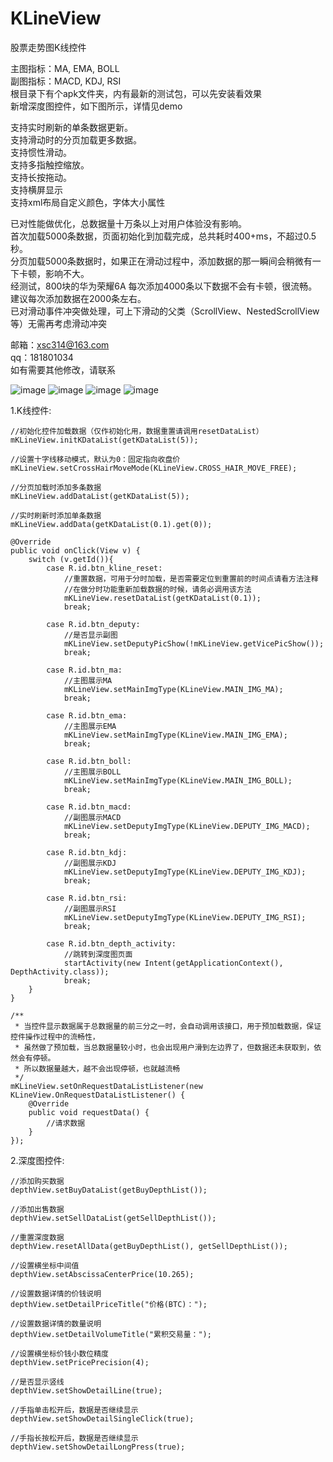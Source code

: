 # KLineView
股票走势图K线控件

主图指标：MA, EMA, BOLL      
副图指标：MACD, KDJ, RSI     
根目录下有个apk文件夹，内有最新的测试包，可以先安装看效果      
新增深度图控件，如下图所示，详情见demo         

支持实时刷新的单条数据更新。          
支持滑动时的分页加载更多数据。     
支持惯性滑动。         
支持多指触控缩放。       
支持长按拖动。         
支持横屏显示         
支持xml布局自定义颜色，字体大小属性     

已对性能做优化，总数据量十万条以上对用户体验没有影响。   
首次加载5000条数据，页面初始化到加载完成，总共耗时400+ms，不超过0.5秒。         
分页加载5000条数据时，如果正在滑动过程中，添加数据的那一瞬间会稍微有一下卡顿，影响不大。        
经测试，800块的华为荣耀6A 每次添加4000条以下数据不会有卡顿，很流畅。         
建议每次添加数据在2000条左右。       
已对滑动事件冲突做处理，可上下滑动的父类（ScrollView、NestedScrollView等）无需再考虑滑动冲突       

邮箱：xsc314@163.com       
qq：181801034            
如有需要其他修改，请联系            

![image](https://github.com/xiesuichao/KLineView/raw/master/image/KLineUI.png)
![image](https://github.com/xiesuichao/KLineView/raw/master/image/a5.png)
![image](https://github.com/xiesuichao/KLineView/raw/master/image/a2.png)
![image](https://github.com/xiesuichao/KLineView/raw/master/image/a3.png)

1.K线控件:
      
    //初始化控件加载数据（仅作初始化用，数据重置请调用resetDataList）
    mKLineView.initKDataList(getKDataList(5));

    //设置十字线移动模式，默认为0：固定指向收盘价
    mKLineView.setCrossHairMoveMode(KLineView.CROSS_HAIR_MOVE_FREE);
                
    //分页加载时添加多条数据
    mKLineView.addDataList(getKDataList(5));
                
    //实时刷新时添加单条数据
    mKLineView.addData(getKDataList(0.1).get(0));

    @Override
    public void onClick(View v) {
        switch (v.getId()){
            case R.id.btn_kline_reset:
                //重置数据，可用于分时加载，是否需要定位到重置前的时间点请看方法注释
                //在做分时功能重新加载数据的时候，请务必调用该方法
                mKLineView.resetDataList(getKDataList(0.1));
                break;

            case R.id.btn_deputy:
                //是否显示副图
                mKLineView.setDeputyPicShow(!mKLineView.getVicePicShow());
                break;

            case R.id.btn_ma:
                //主图展示MA
                mKLineView.setMainImgType(KLineView.MAIN_IMG_MA);
                break;

            case R.id.btn_ema:
                //主图展示EMA
                mKLineView.setMainImgType(KLineView.MAIN_IMG_EMA);
                break;

            case R.id.btn_boll:
                //主图展示BOLL
                mKLineView.setMainImgType(KLineView.MAIN_IMG_BOLL);
                break;

            case R.id.btn_macd:
                //副图展示MACD
                mKLineView.setDeputyImgType(KLineView.DEPUTY_IMG_MACD);
                break;

            case R.id.btn_kdj:
                //副图展示KDJ
                mKLineView.setDeputyImgType(KLineView.DEPUTY_IMG_KDJ);
                break;

            case R.id.btn_rsi:
                //副图展示RSI
                mKLineView.setDeputyImgType(KLineView.DEPUTY_IMG_RSI);
                break;

            case R.id.btn_depth_activity:
                //跳转到深度图页面
                startActivity(new Intent(getApplicationContext(), DepthActivity.class));
                break;
        }
    }

    /**
     * 当控件显示数据属于总数据量的前三分之一时，会自动调用该接口，用于预加载数据，保证控件操作过程中的流畅性，
     * 虽然做了预加载，当总数据量较小时，也会出现用户滑到左边界了，但数据还未获取到，依然会有停顿。
     * 所以数据量越大，越不会出现停顿，也就越流畅
     */
    mKLineView.setOnRequestDataListListener(new KLineView.OnRequestDataListListener() {
        @Override
        public void requestData() {
            //请求数据
        }
    });


2.深度图控件:

    //添加购买数据
    depthView.setBuyDataList(getBuyDepthList());

    //添加出售数据
    depthView.setSellDataList(getSellDepthList());

    //重置深度数据
    depthView.resetAllData(getBuyDepthList(), getSellDepthList());

    //设置横坐标中间值
    depthView.setAbscissaCenterPrice(10.265);

    //设置数据详情的价钱说明
    depthView.setDetailPriceTitle("价格(BTC)：");

    //设置数据详情的数量说明
    depthView.setDetailVolumeTitle("累积交易量：");

    //设置横坐标价钱小数位精度
    depthView.setPricePrecision(4);

    //是否显示竖线
    depthView.setShowDetailLine(true);

    //手指单击松开后，数据是否继续显示
    depthView.setShowDetailSingleClick(true);

    //手指长按松开后，数据是否继续显示
    depthView.setShowDetailLongPress(true);

